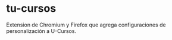 # tu-cursos
Extension de Chromium y Firefox que agrega configuraciones de personalización a U-Cursos.
